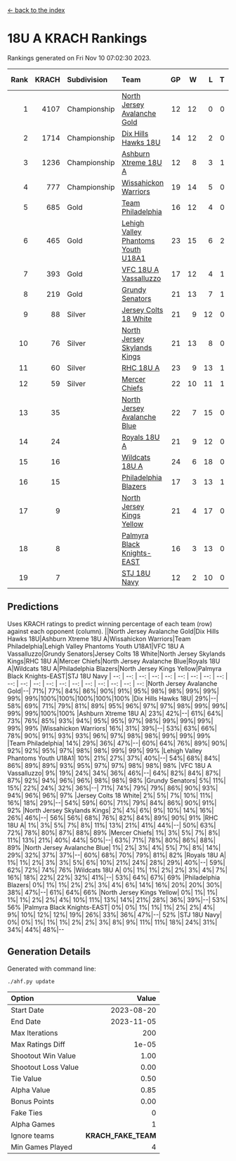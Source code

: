 [<- back to the index](readme.md)
# 18U A KRACH Rankings
Rankings generated on Fri Nov 10 07:02:30 2023.

Rank|KRACH|Subdivision|Team|GP|W|L|T|OTW|OTL|SoS|Exp Wins|Win Diff
---:|---:|:---|:---|---:|---:|---:|---:|---:|---:|---:|---:|---:
1|4107|Championship|[North Jersey Avalanche Gold](https://gamesheetstats.com/seasons/3659/teams/140737/schedule)|12|12|0|0|0|0|52|12.8|-0.0
2|1714|Championship|[Dix Hills Hawks 18U](https://gamesheetstats.com/seasons/3659/teams/140731/schedule)|14|12|2|0|1|0|348|12.9|0.0
3|1236|Championship|[Ashburn Xtreme 18U A](https://gamesheetstats.com/seasons/3659/teams/140730/schedule)|12|8|3|1|1|0|567|9.4|0.0
4|777|Championship|[Wissahickon Warriors](https://gamesheetstats.com/seasons/3659/teams/140748/schedule)|19|14|5|0|0|0|462|14.9|0.0
5|685|Gold|[Team Philadelphia](https://gamesheetstats.com/seasons/3659/teams/140745/schedule)|16|12|4|0|0|0|431|12.9|0.0
6|465|Gold|[Lehigh Valley Phantoms Youth U18A1](https://gamesheetstats.com/seasons/3659/teams/140734/schedule)|23|15|6|2|0|0|367|16.9|0.0
7|393|Gold|[VFC 18U A Vassalluzzo](https://gamesheetstats.com/seasons/3659/teams/140746/schedule)|17|12|4|1|2|1|270|13.4|0.0
8|219|Gold|[Grundy Senators](https://gamesheetstats.com/seasons/3659/teams/140732/schedule)|21|13|7|1|0|0|315|14.4|0.0
9|88|Silver|[Jersey Colts 18 White](https://gamesheetstats.com/seasons/3659/teams/140733/schedule)|21|9|12|0|0|2|792|9.9|0.0
10|76|Silver|[North Jersey Skylands Kings](https://gamesheetstats.com/seasons/3659/teams/140739/schedule)|21|13|8|0|1|1|661|13.9|0.0
11|60|Silver|[RHC 18U A](https://gamesheetstats.com/seasons/3659/teams/140742/schedule)|23|9|13|1|0|1|332|10.4|0.0
12|59|Silver|[Mercer Chiefs](https://gamesheetstats.com/seasons/3659/teams/140735/schedule)|22|10|11|1|0|1|468|11.4|0.0
13|35||[North Jersey Avalanche Blue](https://gamesheetstats.com/seasons/3659/teams/140736/schedule)|22|7|15|0|0|0|321|7.9|0.0
14|24||[Royals 18U A](https://gamesheetstats.com/seasons/3659/teams/140743/schedule)|21|9|12|0|1|0|185|9.9|0.0
15|16||[Wildcats 18U A](https://gamesheetstats.com/seasons/3659/teams/140747/schedule)|24|6|18|0|0|1|597|6.9|0.0
16|15||[Philadelphia Blazers](https://gamesheetstats.com/seasons/3659/teams/140741/schedule)|17|3|13|1|0|2|252|4.4|0.0
17|9||[North Jersey Kings Yellow](https://gamesheetstats.com/seasons/3659/teams/140738/schedule)|21|4|17|0|1|0|332|4.9|0.0
18|8||[Palmyra Black Knights-EAST](https://gamesheetstats.com/seasons/3659/teams/140740/schedule)|16|3|13|0|2|0|189|3.9|0.0
19|7||[STJ 18U Navy](https://gamesheetstats.com/seasons/3659/teams/140744/schedule)|12|2|10|0|0|0|143|2.9|0.0

## Predictions
Uses KRACH ratings to predict winning percentage of each team (row) against each opponent (column).
||North Jersey Avalanche Gold|Dix Hills Hawks 18U|Ashburn Xtreme 18U A|Wissahickon Warriors|Team Philadelphia|Lehigh Valley Phantoms Youth U18A1|VFC 18U A Vassalluzzo|Grundy Senators|Jersey Colts 18 White|North Jersey Skylands Kings|RHC 18U A|Mercer Chiefs|North Jersey Avalanche Blue|Royals 18U A|Wildcats 18U A|Philadelphia Blazers|North Jersey Kings Yellow|Palmyra Black Knights-EAST|STJ 18U Navy
| --: | --: | --: | --: | --: | --: | --: | --: | --: | --: | --: | --: | --: | --: | --: | --: | --: | --: | --: | --: 
|North Jersey Avalanche Gold|--| 71%| 77%| 84%| 86%| 90%| 91%| 95%| 98%| 98%| 99%| 99%| 99%| 99%|100%|100%|100%|100%|100%
|Dix Hills Hawks 18U| 29%|--| 58%| 69%| 71%| 79%| 81%| 89%| 95%| 96%| 97%| 97%| 98%| 99%| 99%| 99%| 99%|100%|100%
|Ashburn Xtreme 18U A| 23%| 42%|--| 61%| 64%| 73%| 76%| 85%| 93%| 94%| 95%| 95%| 97%| 98%| 99%| 99%| 99%| 99%| 99%
|Wissahickon Warriors| 16%| 31%| 39%|--| 53%| 63%| 66%| 78%| 90%| 91%| 93%| 93%| 96%| 97%| 98%| 98%| 99%| 99%| 99%
|Team Philadelphia| 14%| 29%| 36%| 47%|--| 60%| 64%| 76%| 89%| 90%| 92%| 92%| 95%| 97%| 98%| 98%| 99%| 99%| 99%
|Lehigh Valley Phantoms Youth U18A1| 10%| 21%| 27%| 37%| 40%|--| 54%| 68%| 84%| 86%| 89%| 89%| 93%| 95%| 97%| 97%| 98%| 98%| 98%
|VFC 18U A Vassalluzzo|  9%| 19%| 24%| 34%| 36%| 46%|--| 64%| 82%| 84%| 87%| 87%| 92%| 94%| 96%| 96%| 98%| 98%| 98%
|Grundy Senators|  5%| 11%| 15%| 22%| 24%| 32%| 36%|--| 71%| 74%| 79%| 79%| 86%| 90%| 93%| 94%| 96%| 96%| 97%
|Jersey Colts 18 White|  2%|  5%|  7%| 10%| 11%| 16%| 18%| 29%|--| 54%| 59%| 60%| 71%| 79%| 84%| 86%| 90%| 91%| 92%
|North Jersey Skylands Kings|  2%|  4%|  6%|  9%| 10%| 14%| 16%| 26%| 46%|--| 56%| 56%| 68%| 76%| 82%| 84%| 89%| 90%| 91%
|RHC 18U A|  1%|  3%|  5%|  7%|  8%| 11%| 13%| 21%| 41%| 44%|--| 50%| 63%| 72%| 78%| 80%| 87%| 88%| 89%
|Mercer Chiefs|  1%|  3%|  5%|  7%|  8%| 11%| 13%| 21%| 40%| 44%| 50%|--| 63%| 71%| 78%| 80%| 86%| 88%| 89%
|North Jersey Avalanche Blue|  1%|  2%|  3%|  4%|  5%|  7%|  8%| 14%| 29%| 32%| 37%| 37%|--| 60%| 68%| 70%| 79%| 81%| 82%
|Royals 18U A|  1%|  1%|  2%|  3%|  3%|  5%|  6%| 10%| 21%| 24%| 28%| 29%| 40%|--| 59%| 62%| 72%| 74%| 76%
|Wildcats 18U A|  0%|  1%|  1%|  2%|  2%|  3%|  4%|  7%| 16%| 18%| 22%| 22%| 32%| 41%|--| 53%| 64%| 67%| 69%
|Philadelphia Blazers|  0%|  1%|  1%|  2%|  2%|  3%|  4%|  6%| 14%| 16%| 20%| 20%| 30%| 38%| 47%|--| 61%| 64%| 66%
|North Jersey Kings Yellow|  0%|  1%|  1%|  1%|  1%|  2%|  2%|  4%| 10%| 11%| 13%| 14%| 21%| 28%| 36%| 39%|--| 53%| 56%
|Palmyra Black Knights-EAST|  0%|  0%|  1%|  1%|  1%|  2%|  2%|  4%|  9%| 10%| 12%| 12%| 19%| 26%| 33%| 36%| 47%|--| 52%
|STJ 18U Navy|  0%|  0%|  1%|  1%|  1%|  2%|  2%|  3%|  8%|  9%| 11%| 11%| 18%| 24%| 31%| 34%| 44%| 48%|--

## Generation Details

Generated with command line:
```
./ahf.py update
```

| Option | Value |
| :----- | ----: |
| Start Date | 2023-08-20 |
| End Date | 2023-11-05 |
| Max Iterations | 200 |
| Max Ratings Diff | 1e-05 |
| Shootout Win Value | 1.00 |
| Shootout Loss Value | 0.00 |
| Tie Value | 0.50 |
| Alpha Value | 0.85 |
| Bonus Points | 0.00 |
| Fake Ties | 0 |
| Alpha Games | 1 |
| Ignore teams | __KRACH_FAKE_TEAM__ |
| Min Games Played | 4 |

